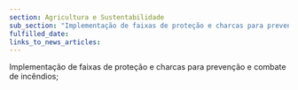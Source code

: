 ```yaml
---
section: Agricultura e Sustentabilidade
sub_section: "Implementação de faixas de proteção e charcas para prevenção e combate de incêndios"
fulfilled_date:
links_to_news_articles:
---
```


Implementação de faixas de proteção e charcas para prevenção e combate de incêndios;
